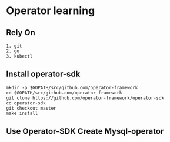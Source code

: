 # Operator learning

## Rely On
```shell
1. git
2. go
3. kubectl
```

## Install operator-sdk
```shell
mkdir -p $GOPATH/src/github.com/operator-framework
cd $GOPATH/src/github.com/operator-framework
git clone https://github.com/operator-framework/operator-sdk
cd operator-sdk
git checkout master
make install
```

## Use Operator-SDK Create Mysql-operator
```shell

```
